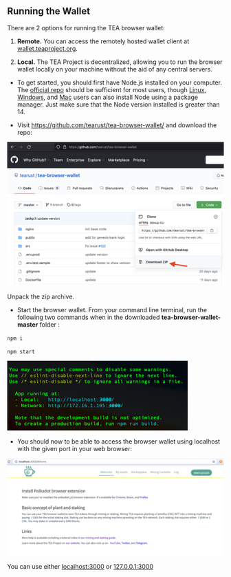 ## Running the Wallet
There are 2 options for running the TEA browser wallet:

1. **Remote.** You can access the remotely hosted wallet client at [wallet.teaproject.org](https://wallet.teaproject.org).

2. **Local.** The TEA Project is decentralized, allowing you to run the browser wallet locally on your machine without the aid of any central servers. 

- To get started, you should first have Node.js installed on your computer. The [official repo](https://nodejs.org/en/download/) should be sufficient for most users, though [Linux](https://nodejs.org/en/download/package-manager/), [Windows](https://github.com/coreybutler/nvm-windows), and [Mac](https://formulae.brew.sh/formula/node) users can also install Node using a package manager. Just make sure that the Node version installed is greater than 14.

- Visit https://github.com/tearust/tea-browser-wallet/ and download the repo:

![](../res/Try_the_demo/Try_the_demo-Tea-Browser-Wallet-download.png)

Unpack the zip archive.

- Start the browser wallet. From your command line terminal, run the following two commands when in the downloaded **tea-browser-wallet-master** folder :

`npm i`

`npm start`

![](../res/Try_the_demo/Try_the_demo-node_start.png)

- You should now to be able to access the browser wallet using localhost with the given port in your web browser:

![](../res/Try_the_demo/Try_the_demo-wallet-localhost.png)

You can use either [localhost:3000](http://localhost:3000) or [127.0.0.1:3000](http://127.0.0.1:3000)